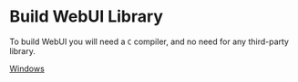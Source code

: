 # Build WebUI Library

To build WebUI you will need a `C` compiler, and no need for any third-party library.

[Windows](https://github.com/alifcommunity/webui/tree/main/build/Windows)
